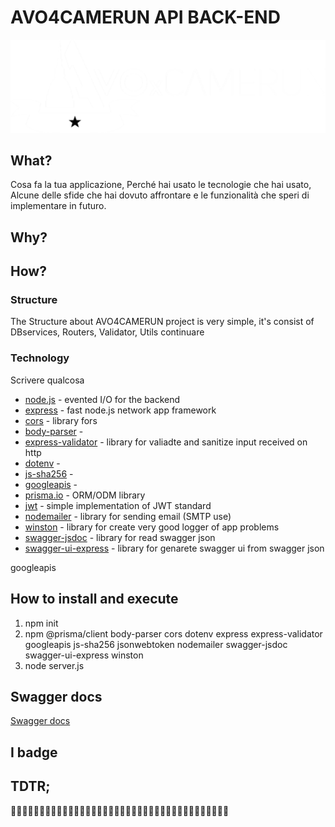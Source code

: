 # AVO4CAMERUN API BACK-END
![logo](/assets/img/logo_esteso_white.png)

## What?

Cosa fa la tua applicazione,
Perché hai usato le tecnologie che hai usato,
Alcune delle sfide che hai dovuto affrontare e le funzionalità che speri di implementare in futuro.

## Why?


## How?


###  Structure
The Structure about AVO4CAMERUN project is very simple, 
it's consist of DBservices, Routers, Validator, Utils
continuare
### Technology
Scrivere qualcosa

- [node.js](https://nodejs.org/en/)                                         - evented I/O for the backend
- [express](https://expressjs.com/)                                         - fast node.js network app framework
- [cors](https://www.npmjs.com/package/cors)                                - library fors
- [body-parser](https://www.npmjs.com/package/body-parser)                  - 
- [express-validator](https://express-validator.github.io/docs/)            - library for valiadte and sanitize input received on http
- [dotenv](https://www.npmjs.com/package/dotenv)                            - 
- [js-sha256](https://www.npmjs.com/package/js-sha256)                      -
- [googleapis]()                                                            - 
- [prisma.io](https://prisma.io)                                            - ORM/ODM library
- [jwt](https://www.npmjs.com/package/jsonwebtoken)                         - simple implementation of JWT standard
- [nodemailer](https://nodemailer.com/about/)                               - library for sending email (SMTP use)
- [winston](https://www.npmjs.com/package/winston)                          - library for create very good logger of app problems
- [swagger-jsdoc](https://www.npmjs.com/package/swagger-jsdoc)              - library for read swagger json  
- [swagger-ui-express](https://www.npmjs.com/package/swagger-ui-express)    - library for genarete swagger ui from swagger json  

googleapis
## How to install and execute

1. npm init 
2. npm @prisma/client body-parser cors dotenv express express-validator googleapis js-sha256 jsonwebtoken nodemailer swagger-jsdoc swagger-ui-express winston
3. node server.js

## Swagger docs
[Swagger docs](https://app.swaggerhub.com/apis/AVO4CAMERUN/all/1.0.0)

## I badge

## TDTR;
🤡😁😁✨😭🤬😑😡✨🤑🎪✨🤑🤡😂😊🤣🤗😘😗😶‍🌫️🙄😣😫😓🤤😪😲😞😞😟😩🤯🤯🤯😞🙃